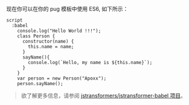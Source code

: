 现在你可以在你的 pug 模板中使用 ES6, 如下所示：

```pug
script
  :babel
    console.log("Hello World !!!");
    class Person {
      constructor(name) {
        this.name = name;
      }
      sayName(){
        console.log(`Hello, my name is ${this.name}`);
      }
    }
    var person = new Person("Apoxx");
    person.sayName();
```

<blockquote class="babel-callout babel-callout-info">
  <p>
    欲了解更多信息，请参阅 <a href="https://github.com/jstransformers/jstransformer-babel">jstransformers/jstransformer-babel 项目</a>。
  </p>
</blockquote>

